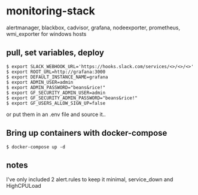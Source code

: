# monitoring-stack
alertmanager, blackbox, cadvisor, grafana, nodeexporter, prometheus, wmi_exporter for windows hosts


## pull, set variables, deploy
```
$ export SLACK_WEBHOOK_URL='https://hooks.slack.com/services/<>/<>/<>'
$ export ROOT_URL=http://grafana:3000
$ export DEFAULT_INSTANCE_NAME=grafana
$ export ADMIN_USER=admin
$ export ADMIN_PASSWORD="beans&rice!"
$ export GF_SECURITY_ADMIN_USER=admin
$ export GF_SECURITY_ADMIN_PASSWORD="beans&rice!"
$ export GF_USERS_ALLOW_SIGN_UP=false
```
or put them in an .env file and source it..
## Bring up containers with docker-compose
```
$ docker-compose up -d
```
## notes
I've only included 2 alert.rules to keep it minimal, service_down and HighCPULoad
